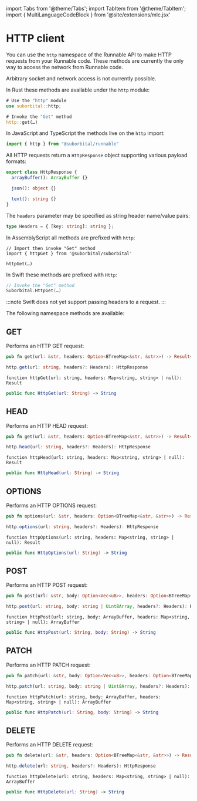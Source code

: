 import Tabs from '@theme/Tabs';
import TabItem from '@theme/TabItem';
import { MultiLanguageCodeBlock } from '@site/extensions/mlc.jsx'


# HTTP client

You can use the `http` namespace of the Runnable API to make HTTP requests from your Runnable code. These methods are currently the only way to access the network from Runnable code.

Arbitrary socket and network access is not currently possible.

<Tabs groupId="reactr-language">

<TabItem value="rust" label="Rust">

In Rust these methods are available under the `http` module:

```rust
# Use the "http" module
use suborbital::http;

# Invoke the "Get" method
http::get(…)
```

</TabItem>

<TabItem value="js" label="JavaScript/TypeScript 🧪">

In JavaScript and TypeScript the methods live on the `http` import:

```typescript
import { http } from "@suborbital/runnable"
```

All HTTP requests return a `HttpResponse` object supporting various payload formats:

```typescript
export class HttpResponse {
  arrayBuffer(): ArrayBuffer {}

  json(): object {}

  text(): string {}
}
```

The `headers` parameter may be specified as string header name/value pairs:

```typescript
type Headers = { [key: string]: string };
```

</TabItem>

<TabItem value="assemblyscript" label="AssemblyScript 🧪">

In AssemblyScript all methods are prefixed with `http`:

```assemblyscript
// Import then invoke "Get" method
import { httpGet } from '@suborbital/suborbital'

httpGet(…)
```

</TabItem>

<TabItem value="swift" label="Swift 🧪">

In Swift these methods are prefixed with `Http`:

```swift
// Invoke the "Get" method
Suborbital.HttpGet(…)
```

:::note
Swift does not yet support passing headers to a request.
:::

</TabItem>

</Tabs>

The following namespace methods are available:

## GET

Performs an HTTP GET request:

<MultiLanguageCodeBlock>

```rust
pub fn get(url: &str, headers: Option<BTreeMap<&str, &str>>) -> Result<Vec<u8>, RunErr>
```

```typescript
http.get(url: string, headers?: Headers): HttpResponse
```

```assemblyscript
function httpGet(url: string, headers: Map<string, string> | null): Result
```

```swift
public func HttpGet(url: String) -> String
```

</MultiLanguageCodeBlock>

## HEAD

Performs an HTTP HEAD request:

<MultiLanguageCodeBlock>

```rust
pub fn get(url: &str, headers: Option<BTreeMap<&str, &str>>) -> Result<Vec<u8>, HostErr>
```

```typescript
http.head(url: string, headers?: Headers): HttpResponse
```

```assemblyscript
function httpHead(url: string, headers: Map<string, string> | null): Result
```

```swift
public func HttpHead(url: String) -> String
```

</MultiLanguageCodeBlock>

## OPTIONS

Performs an HTTP OPTIONS request:
<MultiLanguageCodeBlock>

```rust
pub fn options(url: &str, headers: Option<BTreeMap<&str, &str>>) -> Result<Vec<u8>, HostErr>
```

```typescript
http.options(url: string, headers?: Headers): HttpResponse
```

```assemblyscript
function httpOptions(url: string, headers: Map<string, string> | null): Result
```

```swift
public func HttpOptions(url: String) -> String
```

</MultiLanguageCodeBlock>

## POST

Performs an HTTP POST request:

<MultiLanguageCodeBlock>

```rust
pub fn post(url: &str, body: Option<Vec<u8>>, headers: Option<BTreeMap<&str, &str>>) -> Result<Vec<u8>, RunErr>
```

```typescript
http.post(url: string, body: string | Uint8Array, headers?: Headers): HttpResponse
```

```assemblyscript
function httpPost(url: string, body: ArrayBuffer, headers: Map<string, string> | null): ArrayBuffer
```

```swift
public func HttpPost(url: String, body: String) -> String
```

</MultiLanguageCodeBlock>


## PATCH

Performs an HTTP PATCH request:

<MultiLanguageCodeBlock>

```rust
pub fn patch(url: &str, body: Option<Vec<u8>>, headers: Option<BTreeMap<&str, &str>>) -> Result<Vec<u8>, RunErr>
```

```typescript
http.patch(url: string, body: string | Uint8Array, headers?: Headers): HttpResponse
```

```assemblyscript
function httpPatch(url: string, body: ArrayBuffer, headers: Map<string, string> | null): ArrayBuffer
```

```swift
public func HttpPatch(url: String, body: String) -> String
```

</MultiLanguageCodeBlock>


## DELETE

Performs an HTTP DELETE request:

<MultiLanguageCodeBlock>

```rust
pub fn delete(url: &str, headers: Option<BTreeMap<&str, &str>>) -> Result<Vec<u8>, RunErr>
```

```typescript
http.delete(url: string, headers?: Headers): HttpResponse
```

```assemblyscript
function httpDelete(url: string, headers: Map<string, string> | null): ArrayBuffer
```

```swift
public func HttpDelete(url: String) -> String
```

</MultiLanguageCodeBlock>
